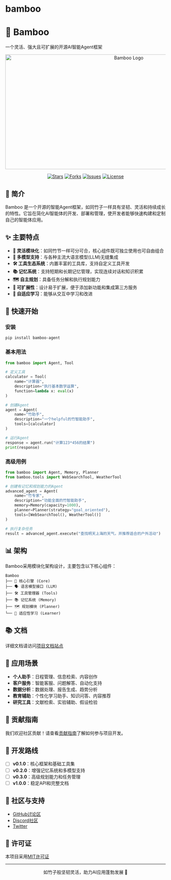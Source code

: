 # bamboo
# 🎋 Bamboo 

一个灵活、强大且可扩展的开源AI智能Agent框架

<p align="center">
  <img src="https://github.com/kylin-feng/bamboo/blob/main/bamboo.png" alt="Bamboo Logo" width="760" height = "360">
</p>

<p align="center">
  <a href="https://github.com/yourusername/bamboo/stargazers"><img src="https://img.shields.io/github/stars/yourusername/bamboo" alt="Stars"></a>
  <a href="https://github.com/yourusername/bamboo/network/members"><img src="https://img.shields.io/github/forks/yourusername/bamboo" alt="Forks"></a>
  <a href="https://github.com/yourusername/bamboo/issues"><img src="https://img.shields.io/github/issues/yourusername/bamboo" alt="Issues"></a>
  <a href="https://github.com/yourusername/bamboo/blob/main/LICENSE"><img src="https://img.shields.io/github/license/yourusername/bamboo" alt="License"></a>
</p>

## 📖 简介

Bamboo 是一个开源的智能Agent框架，如同竹子一样具有坚韧、灵活和持续成长的特性。它旨在简化AI智能体的开发、部署和管理，使开发者能够快速构建和定制自己的智能体应用。

## ✨ 主要特点

- **🎋 灵活模块化**：如同竹节一样可分可合，核心组件既可独立使用也可自由组合
- **🧠 多模型支持**：与各种主流大语言模型(LLM)无缝集成
- **🛠️ 工具生态系统**：内置丰富的工具库，支持自定义工具开发
- **📚 记忆系统**：支持短期和长期记忆管理，实现连续对话和知识积累
- **🗺️ 自主规划**：具备任务分解和执行规划能力
- **🌱 可扩展性**：设计易于扩展，便于添加新功能和集成第三方服务
- **🔄 自适应学习**：能够从交互中学习和改进

## 🚀 快速开始

### 安装

```bash
pip install bamboo-agent
```

### 基本用法

```python
from bamboo import Agent, Tool

# 定义工具
calculator = Tool(
    name="计算器",
    description="执行基本数学运算",
    function=lambda x: eval(x)
)

# 创建Agent
agent = Agent(
    name="竹助手",
    description="一个helpful的竹智能助手",
    tools=[calculator]
)

# 运行Agent
response = agent.run("计算123*456的结果")
print(response)
```

### 高级用例

```python
from bamboo import Agent, Memory, Planner
from bamboo.tools import WebSearchTool, WeatherTool

# 创建有记忆和规划能力的Agent
advanced_agent = Agent(
    name="竹专家",
    description="功能全面的竹智能助手",
    memory=Memory(capacity=1000),
    planner=Planner(strategy="goal_oriented"),
    tools=[WebSearchTool(), WeatherTool()]
)

# 执行复杂任务
result = advanced_agent.execute("查找明天上海的天气，并推荐适合的户外活动")
```

## 📊 架构

Bamboo采用模块化架构设计，主要包含以下核心组件：

```
Bamboo
├── 🧠 核心引擎 (Core)
├── 🗣️ 语言模型接口 (LLM)
├── 🛠️ 工具管理器 (Tools)
├── 📚 记忆系统 (Memory)
├── 🗺️ 规划模块 (Planner)
└── 🔄 适应性学习 (Learner)
```

## 📚 文档

详细文档请访问[项目文档站点](https://docs.bamboo-agent.dev)

## 👥 应用场景

- **个人助手**：日程管理、信息检索、内容创作
- **客户服务**：智能客服、问题解答、自动化支持
- **数据分析**：数据处理、报告生成、趋势分析
- **教育辅助**：个性化学习助手、知识问答、内容推荐
- **研究工具**：文献检索、实验辅助、假设检验

## 🤝 贡献指南

我们欢迎社区贡献！请查看[贡献指南](CONTRIBUTING.md)了解如何参与项目开发。

## 🌱 开发路线

- [ ] **v0.1.0**：核心框架和基础工具集
- [ ] **v0.2.0**：增强记忆系统和多模型支持
- [ ] **v0.3.0**：高级规划能力和任务管理
- [ ] **v1.0.0**：稳定API和完整文档

## 🌟 社区与支持

- [GitHub讨论区](https://github.com/yourusername/bamboo/discussions)
- [Discord社区](https://discord.gg/bamboo-agent)
- [Twitter](https://twitter.com/bamboo_agent)

## 📜 许可证

本项目采用[MIT许可证](LICENSE)

---

<p align="center">如竹子般坚韧灵活，助力AI应用蓬勃发展 🎋</p>
